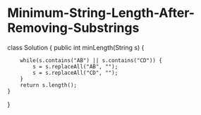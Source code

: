 # Minimum-String-Length-After-Removing-Substrings


class Solution {
    public int minLength(String s) {
        
        while(s.contains("AB") || s.contains("CD")) {
            s = s.replaceAll("AB", "");
            s = s.replaceAll("CD", "");
        }
        return s.length();
    }
}
